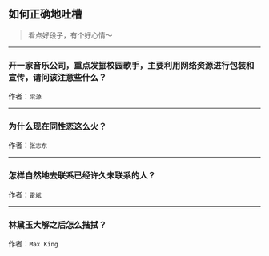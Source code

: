 ## 如何正确地吐槽

> 看点好段子，有个好心情～


 
---

### 开一家音乐公司，重点发掘校园歌手，主要利用网络资源进行包装和宣传，请问该注意些什么？

> 


作者：`梁源`

---

### 为什么现在同性恋这么火？

> 


作者：`张志东`

---

### 怎样自然地去联系已经许久未联系的人？

> 


作者：`雷斌`

---

### 林黛玉大解之后怎么揩拭？

> 


作者：`Max King`